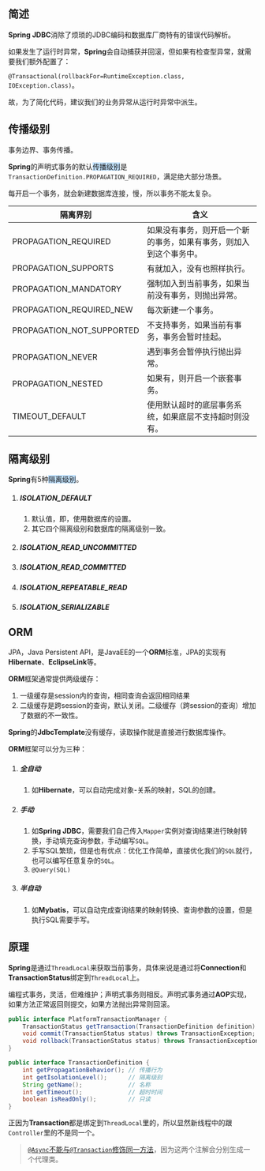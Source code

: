 ## 简述

**Spring  JDBC**消除了烦琐的JDBC编码和数据库厂商特有的错误代码解析。

如果发生了运行时异常，**Spring**会自动捕获并回滚，但如果有检查型异常，就需要我们额外配置了：

`@Transactional(rollbackFor=RuntimeException.class, IOException.class)`。

故，为了简化代码，建议我们的业务异常从运行时异常中派生。



## 传播级别

事务边界、事务传播。

**Spring**的声明式事务的默认<span style=background:#c2e2ff>传播级别</span>是`TransactionDefinition.PROPAGATION_REQUIRED`，满足绝大部分场景。

每开启一个事务，就会新建数据库连接，慢，所以事务不能太复杂。

| 隔离界别                  | 含义                                                         |
| ------------------------- | ------------------------------------------------------------ |
| PROPAGATION_REQUIRED      | 如果没有事务，则开启一个新的事务，如果有事务，则加入到这个事务中。 |
| PROPAGATION_SUPPORTS      | 有就加入，没有也照样执行。                                   |
| PROPAGATION_MANDATORY     | 强制加入到当前事务，如果当前没有事务，则抛出异常。           |
| PROPAGATION_REQUIRED_NEW  | 每次新建一个事务。                                           |
| PROPAGATION_NOT_SUPPORTED | 不支持事务，如果当前有事务，事务会暂时挂起。                 |
| PROPAGATION_NEVER         | 遇到事务会暂停执行抛出异常。                                 |
| PROPAGATION_NESTED        | 如果有，则开启一个嵌套事务。                                 |
| TIMEOUT_DEFAULT           | 使用默认超时的底层事务系统，如果底层不支持超时则没有。       |



## 隔离级别

**Spring**有5种<span style=background:#c2e2ff>隔离级别</span>。

1. ##### ISOLATION_DEFAULT
   
   1. 默认值，即，使用数据库的设置。
   2. 其它四个隔离级别和数据库的隔离级别一致。
2. ##### ISOLATION_READ_UNCOMMITTED
3. ##### ISOLATION_READ_COMMITTED
4. ##### ISOLATION_REPEATABLE_READ
5. ##### ISOLATION_SERIALIZABLE



## ORM

JPA，Java Persistent API，是JavaEE的一个**ORM**标准，JPA的实现有**Hibernate**、**EclipseLink**等。

**ORM**框架通常提供两级缓存：

1. 一级缓存是session内的查询，相同查询会返回相同结果
2. 二级缓存是跨session的查询，默认关闭。二级缓存（跨session的查询）增加了数据的不一致性。

**Spring**的**JdbcTemplate**没有缓存，读取操作就是直接进行数据库操作。

**ORM**框架可以分为三种：

1. ##### 全自动
   
   1. 如**Hibernate**，可以自动完成对象-关系的映射，SQL的创建。
2. ##### 手动
   
   1. 如**Spring JDBC**，需要我们自己传入`Mapper`实例对查询结果进行映射转换，手动填充查询参数，手动编写`SQL`。
   2. 手写SQL繁琐，但是也有优点：优化工作简单，直接优化我们的`SQL`就行，也可以编写任意复杂的`SQL`。
   3. `@Query(SQL)`
3. ##### 半自动
   
   1. 如**Mybatis**，可以自动完成查询结果的映射转换、查询参数的设置，但是执行SQL需要手写。



## 原理

**Spring**是通过`ThreadLocal`来获取当前事务，具体来说是通过将**Connection**和**TransactionStatus**绑定到`ThreadLocal`上。

编程式事务，灵活，但难维护；声明式事务则相反。声明式事务通过**AOP**实现，如果方法正常返回则提交，如果方法抛出异常则回滚。

```java
public interface PlatformTransactionManager {
	TransactionStatus getTransaction(TransactionDefinition definition) throws TransactionException; // 根据指定的传播行为，返回、创建事务
	void commit(TransactionStatus status) throws TransactionException; // 提交
	void rollback(TransactionStatus status) throws TransactionException; // 回滚
}
```

```java
public interface TransactionDefinition {
	int getPropagationBehavior(); // 传播行为
	int getIsolationLevel();	  // 隔离级别
	String getName();			  // 名称
	int getTimeout();			  // 超时时间
	boolean isReadOnly();		  // 只读
}
```

正因为**Transaction**都是绑定到`ThreadLocal`里的，所以显然新线程中的跟`Controller`里的不是同一个。

> [`@Async`不能与`@Transaction`修饰同一方法](https://blog.csdn.net/blueheart20/article/details/44648667)，因为这两个注解会分别生成一个代理类。
